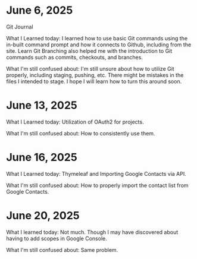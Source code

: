 # June 6, 2025

Git Journal

What I Learned today:
I learned how to use basic Git commands using the in-built command prompt and how it connects to Github, including from the site. Learn Git Branching also helped me with the introduction to Git commands such as commits, checkouts, and branches.

What I'm still confused about:
I'm still unsure about how to utilize Git properly, including staging, pushing, etc. There might be mistakes in the files I intended to stage. I hope I will learn how to turn this around soon.

# June 13, 2025

What I Learned today:
Utilization of OAuth2 for projects.

What I'm still confused about:
How to consistently use them.

# June 16, 2025

What I Learned today:
Thymeleaf and Importing Google Contacts via API.

What I'm still confused about:
How to properly import the contact list from Google Contacts.

# June 20, 2025

What I learned today:
Not much. Though I may have discovered about having to add scopes in Google Console.

What I'm still confused about:
Same problem.
